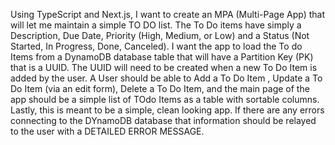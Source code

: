 Using TypeScript and Next.js, I want to create an MPA (Multi-Page App) that will let me maintain a simple TO DO list.  The To Do items have simply a Description, Due Date, Priority (High, Medium, or Low) and a Status (Not Started, In Progress, Done, Canceled).   I want the app to load the To do Items from a DynamoDB database table that will have a Partition Key (PK) that is a UUID.  The UUID will need to be created when a new To Do Item is added by the user.    A User should be able to Add a To Do Item , Update a To Do Item (via an edit form), Delete a To Do Item, and the main page of the app should be a simple list of TOdo Items as a table with sortable columns.    Lastly, this is meant to be a simple, clean looking app.  If there are any errors connecting to the DYnamoDB database that information should be relayed to the user with a DETAILED ERROR MESSAGE.
